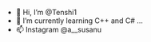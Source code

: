 - 👋 Hi, I’m @Tenshi1
- 🌱 I’m currently learning C++ and C# ...
- 📫 Instagram @a__susanu

<!---
Tenshi1/Tenshi1 is a ✨ special ✨ repository because its `README.md` (this file) appears on your GitHub profile.
You can click the Preview link to take a look at your changes.
--->
